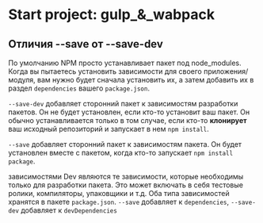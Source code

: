 <h1>Start project: gulp_&_wabpack</h1>

<h2>Отличия --save от --save-dev</h2>
<p>По умолчанию NPM просто устанавливает пакет под node_modules. Когда вы пытаетесь установить зависимости для своего приложения/модуля, вам нужно будет сначала установить их, а затем добавить их в раздел <code>dependencies</code> вашего <code>package.json</code>.</p>
<p> <code>--save-dev</code> добавляет сторонний пакет к зависимостям разработки пакетов. Он не будет установлен, если кто-то установит ваш пакет. Он обычно устанавливается только в том случае, если кто-то <strong> клонирует</strong> ваш исходный репозиторий и запускает в нем <code>npm install</code>.</p>
<p> <code>--save</code> добавляет сторонний пакет к зависимостям пакета. Он будет установлен вместе с пакетом, когда кто-то запускает <code>npm install package</code>.</p>
<p>зависимостями Dev являются те зависимости, которые необходимы только для разработки пакета. Это может включать в себя тестовые ролики, компиляторы, упаковщики и т.д.
Оба типа зависимостей хранятся в пакете <code>package.json</code>. <code>--save</code> добавляет к <code>dependencies</code>, <code>--save-dev</code> добавляет к <code>devDependencies</code></p>